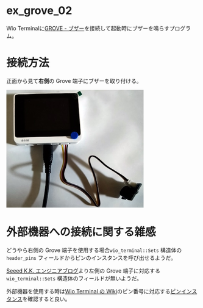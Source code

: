 # ex_grove_02
Wio Terminalに[GROVE - ブザー](https://www.switch-science.com/products/804)を接続して起動時にブザーを鳴らすプログラム。

# 接続方法
正面から見て**右側**の Grove 端子にブザーを取り付ける。

![Alt text](Grove端子の接続.JPG)

# 外部機器への接続に関する雑感
どうやら右側の Grove 端子を使用する場合```wio_terminal::Sets``` 構造体の ```header_pins``` フィールドからピンのインスタンスを呼び出せるようだ。

[Seeed K.K. エンジニアブログ](https://lab.seeed.co.jp/entry/2021/04/30/180000)より左側の Grove 端子に対応する```wio_terminal::Sets``` 構造体のフィールドが無いようだ。

外部機器を使用する時は[Wio Terminal の Wiki](https://wiki.seeedstudio.com/Wio-Terminal-Getting-Started/)のピン番号に対応する[ピンインスタンス](https://docs.rs/wio_terminal/0.6.1/wio_terminal/struct.Pins.html)を確認すると良い。